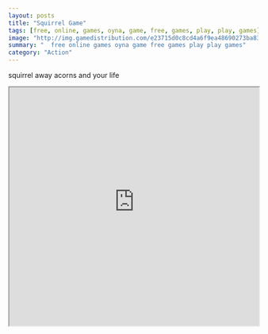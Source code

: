 ```yaml
---
layout: posts
title: "Squirrel Game"
tags: [free, online, games, oyna, game, free, games, play, play, games]
image: "http://img.gamedistribution.com/e23715d0c8cd4a6f9ea48690273ba838.jpg"
summary: "  free online games oyna game free games play play games"
category: "Action"
---
```


squirrel away acorns and your life

<iframe width="100%" height="480px;" src="http://flash.gamedistribution.com?game=e23715d0c8cd4a6f9ea48690273ba838"></iframe>